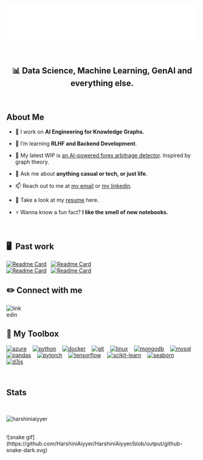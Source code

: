 <p align="center">
  <img src="/images/your_cool_intro (1).gif" alt="Alt text" title="a title">
</p>
<br>
<h2 align="center">📊 Data Science, Machine Learning, GenAI and everything else.</h2>
<br>


<h2 align="left"> About Me </h2>

- 🔭 I work on **AI Engineering for Knowledge Graphs.**

- 🌱 I’m learning **RLHF and Backend Development**.

- 👯 My latest WIP is [an AI-powered forex arbitrage detector](https://github.com/HarshiniAiyyer/ForeXplorer). Inspired by graph theory.

- 💬 Ask me about **anything casual or tech, or just life.**

- 📫 Reach out to me at [my email](harshini.k.aiyyer@gmail.com) or [my linkedin](https://www.linkedin.com/in/harshini-a-29870b342/).

- 🌱 Take a look at my [resume](https://drive.google.com/file/d/1oOz3REkyNWMQpeHsvHV9VtN_EfC3mKWt/view?usp=sharing) here.

- ⚡ Wanna know a fun fact?  **I like the smell of new notebooks.**

<br>

## 🖥 &nbsp;Past work

[![Readme Card](https://github-readme-stats.vercel.app/api/pin/?username=HarshiniAiyyer&repo=Kotori.ai&bg_color=0d1116&title_color=ffffff&text_color=ffffff&icon_color=007ec6)](https://github.com/HarshiniAiyyer/Kotori.ai)
&nbsp;
[![Readme Card](https://github-readme-stats.vercel.app/api/pin/?username=HarshiniAiyyer&repo=ForensicOps&bg_color=0d1116&title_color=ffffff&text_color=ffffff&icon_color=007ec6)](https://github.com/HarshiniAiyyer/ForensicOps)
<br>
[![Readme Card](https://github-readme-stats.vercel.app/api/pin/?username=HarshiniAiyyer&repo=GmOn&bg_color=0d1116&title_color=ffffff&text_color=ffffff&icon_color=007ec6)](https://github.com/HarshiniAiyyer/GmOn)
&nbsp;
[![Readme Card](https://github-readme-stats.vercel.app/api/pin/?username=HarshiniAiyyer&repo=ForeXplorer&bg_color=0d1116&title_color=ffffff&text_color=ffffff&icon_color=007ec6)](https://github.com/HarshiniAiyyer/ForeXplorer)


<h2 align="left"> ✏️ Connect with me</h2>
<p align="left">
<a href="https://linkedin.com/in/https://www.linkedin.com/in/harshini-a-29870b342/" target="blank">
<img align="left" src="https://raw.githubusercontent.com/rahuldkjain/github-profile-readme-generator/master/src/images/icons/Social/linked-in-alt.svg" alt="linkedin" height="35" width="45" />
</a>
</p>
<br/>
<br>
<!-- ⚙️ LANGUAGES AND TOOLS -->
<h2 align="left">🧰 My Toolbox </h2>
<p align="left">
  <a href="https://azure.microsoft.com/" target="_blank" rel="noreferrer"><img src="https://cdn.jsdelivr.net/gh/devicons/devicon/icons/azure/azure-original.svg" alt="azure" width="45" height="45"/></a>
  <img width="8"/>
  <a href="https://www.python.org/" target="_blank" rel="noreferrer"><img src="https://cdn.jsdelivr.net/gh/devicons/devicon/icons/python/python-original.svg" alt="python" width="45" height="45"/></a>
  <img width="8"/>
  <a href="https://www.docker.com/" target="_blank" rel="noreferrer"><img src="https://cdn.jsdelivr.net/gh/devicons/devicon/icons/docker/docker-original.svg" alt="docker" width="45" height="45"/></a>
  <img width="8"/>
  <a href="https://git-scm.com/" target="_blank" rel="noreferrer"><img src="https://cdn.jsdelivr.net/gh/devicons/devicon/icons/git/git-original.svg" alt="git" width="45" height="45"/></a>
  <img width="8"/>
  <a href="https://www.linux.org/" target="_blank" rel="noreferrer"><img src="https://cdn.jsdelivr.net/gh/devicons/devicon/icons/linux/linux-original.svg" alt="linux" width="45" height="45"/></a>
  <img width="8"/>
  <a href="https://www.mongodb.com/" target="_blank" rel="noreferrer"><img src="https://cdn.jsdelivr.net/gh/devicons/devicon/icons/mongodb/mongodb-original.svg" alt="mongodb" width="45" height="45"/></a>
  <img width="8"/>
  <a href="https://www.mysql.com/" target="_blank" rel="noreferrer"><img src="https://cdn.jsdelivr.net/gh/devicons/devicon/icons/mysql/mysql-original.svg" alt="mysql" width="45" height="45"/></a>
  <img width="8"/>
  <a href="https://pandas.pydata.org/" target="_blank" rel="noreferrer"><img src="https://cdn.jsdelivr.net/gh/devicons/devicon/icons/pandas/pandas-original.svg" alt="pandas" width="45" height="45"/></a>
  <img width="8"/>
  <a href="https://pytorch.org/" target="_blank" rel="noreferrer"><img src="https://cdn.jsdelivr.net/gh/devicons/devicon/icons/pytorch/pytorch-original.svg" alt="pytorch" width="45" height="45"/></a>
  <img width="8"/>
  <a href="https://www.tensorflow.org/" target="_blank" rel="noreferrer"><img src="https://cdn.jsdelivr.net/gh/devicons/devicon/icons/tensorflow/tensorflow-original.svg" alt="tensorflow" width="45" height="45"/></a>
  <img width="8"/>
  <a href="https://scikit-learn.org/" target="_blank" rel="noreferrer"><img src="https://cdn.jsdelivr.net/gh/devicons/devicon/icons/scikitlearn/scikitlearn-original.svg" alt="scikit-learn" width="45" height="45"/></a>
  <img width="8"/>
  <a href="https://seaborn.pydata.org/" target="_blank" rel="noreferrer"><img src="https://seaborn.pydata.org/_images/logo-mark-lightbg.svg" alt="seaborn" width="45" height="45"/></a>
  <img width="8"/>
  <img width="8"/>
  <a href="https://d3js.org/" target="_blank" rel="noreferrer"><img src="https://cdn.jsdelivr.net/gh/devicons/devicon/icons/d3js/d3js-original.svg" alt="d3js" width="45" height="45"/></a>
  <img width="8"/>
 </a>
</p>
<br/>

<h2 align="cleft"> Stats </h2>
<br>
<p align="left"><img src="https://github-readme-stats.vercel.app/api/top-langs?username=harshiniaiyyer&show_icons=true&locale=en&layout=compact" alt="harshiniaiyyer" /></p>

<br>
![snake gif](https://github.com/HarshiniAiyyer/HarshiniAiyyer/blob/output/github-snake-dark.svg)




